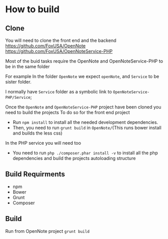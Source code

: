 # How to build

## Clone
You will need to clone the front end and the backend
https://github.com/FoxUSA/OpenNote
https://github.com/FoxUSA/OpenNoteService-PHP

Most of the buid tasks require the OpenNote and OpenNoteService-PHP to be in the same folder

For example
In the folder `OpenNote` we expect `openNote`, and `Service` to be sister folder.

I normally have `Service` folder as a symbolic link to `OpenNoteService-PHP/Service`;

Once the `OpenNote` and `OpenNoteService-PHP` project have been cloned you need to build the projects
To do so for the front end project
- Run `npm install` to install all the needed development dependencies.
- Then, you need to run `grunt build` in `OpenNote/`(This runs bower install and builds the less css)

In the PHP service you will need too
- You need to run `php ./composer.phar install -v` to install all the php dependencies and build the projects autoloading structure 

## Build Requirments
- npm
- Bower
- Grunt
- Composer

## Build
Run from OpenNote project
`grunt build`

